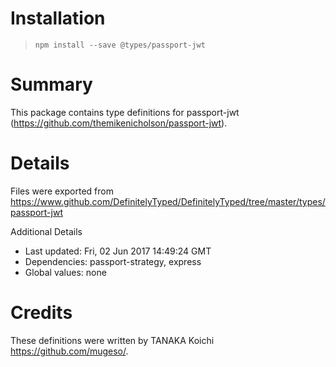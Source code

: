# Installation
> `npm install --save @types/passport-jwt`

# Summary
This package contains type definitions for passport-jwt (https://github.com/themikenicholson/passport-jwt).

# Details
Files were exported from https://www.github.com/DefinitelyTyped/DefinitelyTyped/tree/master/types/passport-jwt

Additional Details
 * Last updated: Fri, 02 Jun 2017 14:49:24 GMT
 * Dependencies: passport-strategy, express
 * Global values: none

# Credits
These definitions were written by TANAKA Koichi <https://github.com/mugeso/>.
